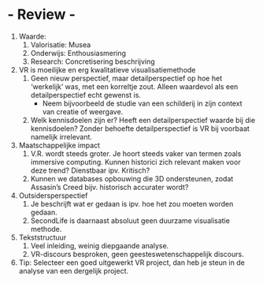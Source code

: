 # - Review - 

1. Waarde:
	1. Valorisatie: Musea
	2. Onderwijs: Enthousiasmering
	3. Research: Concretisering beschrijving
2. VR is moeilijke en erg kwalitatieve visualisatiemethode
	1. Geen nieuw perspectief, maar detailperspectief op hoe het ‘werkelijk’ was, met een korreltje zout. Alleen waardevol als een detailperspectief echt gewenst is.
		- Neem bijvoorbeeld de studie van een schilderij in zijn context van creatie of weergave.
	2. Welk kennisdoelen zijn er? Heeft een detailperspectief waarde bij die kennisdoelen? Zonder behoefte detailperspectief is VR bij voorbaat namelijk irrelevant. 
3. Maatschappelijke impact
	1. V.R. wordt steeds groter. Je hoort steeds vaker van termen zoals immersive computing. Kunnen historici zich relevant maken voor deze trend? Dienstbaar ipv. Kritisch?
	2. Kunnen we databases opbouwing die 3D ondersteunen, zodat Assasin’s Creed bijv. historisch accurater wordt? 
4. Outsidersperspectief
	1. Je beschrijft wat er gedaan is ipv. hoe het zou moeten worden gedaan. 
	2. SecondLife is daarnaast absoluut geen duurzame visualisatie methode.
5. Tekststructuur
	1. Veel inleiding, weinig diepgaande analyse.
	2. VR-discours besproken, geen geesteswetenschappelijk discours.
6. Tip: Selecteer een goed uitgewerkt VR project, dan heb je steun in de analyse van een dergelijk project.
